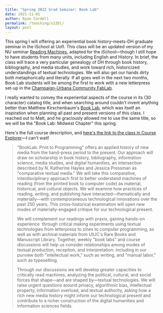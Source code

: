 ```yaml
---
title: "Spring 2022 Grad Seminar: Book Lab"
date: 2021-11-01
author: Ryan Cordell
permalink: /teaching/s22bl/
layout: post
---
```


This spring I will offering an experiential book history-meets-DH graduate seminar in the iSchool at UofI. This class will be an updated version of my NU seminar [Reading Machines](https://s19rm.ryancordell.org/), adapted for the iSchool—though I still hope to have students from many units, including English and History. In brief, the class will trace a very particular genealogy of DH through book history, bibliography, and media studies, and work toward rich, historicized understandings of textual technologies. We will also get our hands dirty both metaphorically and literally. If all goes well in the next two months, Book Lab students will be among the first to work with a new letterpress set-up in the [Champaign-Urbana Community FabLab](http://cucfablab.org/).

I really wanted to convey the experiential aspects of the course in its (30 character) catalog title, and when searching around couldn't invent anything better than Matthew Kirschenbaum's [Book Lab](https://hcommons.org/deposits/objects/hc:22598/datastreams/CONTENT/content), which was itself an inspiration when planning all past and present versions of this class. I reached out to Matt, and he graciously allowed me to use the same title, so we will be the "Book Lab: Midwest Chapter" this spring.

Here's the full course description, and [here's the link to the class in Course Explorer](https://courses.illinois.edu/search/schedule/2022/spring/IS/583?sess=)—I can't wait!

> "BookLab: Print to Programming" offers an applied history of new media from the hand-press period to the present. Our approach will draw on scholarship in book history, bibliography, information science, media studies, and digital humanities, an intersection described by N. Katherine Hayles and Jessica Pressman as "comparative textual media." We will take this comparative, interdisciplinary approach first to better understand machines of reading (from the printed book to computer code) as material, historical, and cultural objects. We will examine how practices of reading, writing, and publishing have interacted—thematically and materially—with contemporaneous technological innovations over the past 250 years. This cross-historical examination will open new modes of materially-engaged critique for our technological present. 
> 
> We will complement our readings with praxis, gaining hands-on experience  through critical making experiments using textual technologies from letterpress to zines to computer programming, as well as with archival materials from UIUC's Rare Books and Manuscript Library. Together, weekly "book labs" and course discussions will help us consider relationships among modes of textual production, reception, and interpretation: including in our purview both "intellectual work," such as writing, and "manual labor," such as typesetting.  
> 
> Through our discussions we will develop greater capacities to critically read machines, analyzing the political, cultural, and social forces that shape—and are shaped by—textual technologies. We will raise urgent questions around privacy, algorithmic bias, intellectual property, information overload, and textual authority, asking how a rich new media history might inform our technological present and contribute to a richer construction of the digital humanities and information sciences fields.


